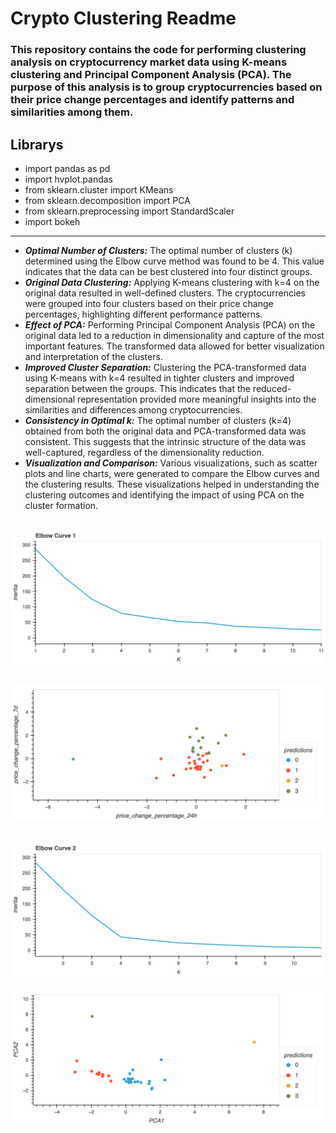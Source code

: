 # Crypto Clustering Readme

### This repository contains the code for performing clustering analysis on cryptocurrency market data using K-means clustering and Principal Component Analysis (PCA). The purpose of this analysis is to group cryptocurrencies based on their price change percentages and identify patterns and similarities among them.

## Librarys

- import pandas as pd
- import hvplot.pandas
- from sklearn.cluster import KMeans
- from sklearn.decomposition import PCA
- from sklearn.preprocessing import StandardScaler
- import bokeh
---

- ***Optimal Number of Clusters:*** The optimal number of clusters (k) determined using the Elbow curve method was found to be 4. This value indicates that the data can be best clustered into four distinct groups.
- ***Original Data Clustering:*** Applying K-means clustering with k=4 on the original data resulted in well-defined clusters. The cryptocurrencies were grouped into four clusters based on their price change percentages, highlighting different performance patterns.
- ***Effect of PCA:*** Performing Principal Component Analysis (PCA) on the original data led to a reduction in dimensionality and capture of the most important features. The transformed data allowed for better visualization and interpretation of the clusters.
- ***Improved Cluster Separation:*** Clustering the PCA-transformed data using K-means with k=4 resulted in tighter clusters and improved separation between the groups. This indicates that the reduced-dimensional representation provided more meaningful insights into the similarities and differences among cryptocurrencies.
- ***Consistency in Optimal k:*** The optimal number of clusters (k=4) obtained from both the original data and PCA-transformed data was consistent. This suggests that the intrinsic structure of the data was well-captured, regardless of the dimensionality reduction.
- ***Visualization and Comparison:*** Various visualizations, such as scatter plots and line charts, were generated to compare the Elbow curves and the clustering results. These visualizations helped in understanding the clustering outcomes and identifying the impact of using PCA on the cluster formation.

![Elbow 1](KMeans_Elbow.png)
---
![Scatter 1](KMeans_time_scatter.png)
---
![Elbow 2](PCA_Elbow.png)
---
![Scatter 2](PCA_Scatter.png)
